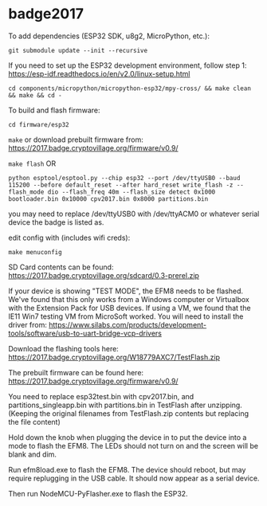 # badge2017

To add dependencies (ESP32 SDK, u8g2, MicroPython, etc.):

`git submodule update --init --recursive`

If you need to set up the ESP32 development environment,
follow step 1: https://esp-idf.readthedocs.io/en/v2.0/linux-setup.html

`cd components/micropython/micropython-esp32/mpy-cross/ && make clean && make && cd -`

To build and flash firmware:

`cd firmware/esp32`

`make` or download prebuilt firmware from: https://2017.badge.cryptovillage.org/firmware/v0.9/

`make flash` OR

`python esptool/esptool.py --chip esp32 --port /dev/ttyUSB0 --baud 115200 --before default_reset --after hard_reset write_flash -z --flash_mode dio --flash_freq 40m --flash_size detect 0x1000 bootloader.bin 0x10000 cpv2017.bin 0x8000 partitions.bin`

you may need to replace /dev/ttyUSB0 with /dev/ttyACM0 or whatever serial device the badge is listed as.

edit config with (includes wifi creds):

`make menuconfig`

SD Card contents can be found: https://2017.badge.cryptovillage.org/sdcard/0.3-prerel.zip

If your device is showing "TEST MODE", the EFM8 needs to be flashed. We've found that this only works from a Windows computer or Virtualbox with the Extension Pack for USB devices. If using a VM, we found that the IE11 Win7 testing VM from MicroSoft worked. You will need to install the driver from: https://www.silabs.com/products/development-tools/software/usb-to-uart-bridge-vcp-drivers

Download the flashing tools here: https://2017.badge.cryptovillage.org/W18779AXC7/TestFlash.zip

The prebuilt firmware can be found here: https://2017.badge.cryptovillage.org/firmware/v0.9/

You need to replace esp32test.bin with cpv2017.bin, and partitions_singleapp.bin with partitions.bin in TestFlash after unzipping. (Keeping the original filenames from TestFlash.zip contents but replacing the file content)

Hold down the knob when plugging the device in to put the device into a mode to flash the EFM8. The LEDs should not turn on and the screen will be blank and dim.

Run efm8load.exe to flash the EFM8. The device should reboot, but may require replugging in the USB cable. It should now appear as a serial device.

Then run NodeMCU-PyFlasher.exe to flash the ESP32.
